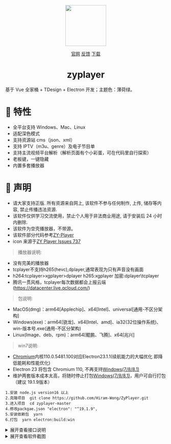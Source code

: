 <p align="center">
<img width="128" src="https://user-images.githubusercontent.com/54350573/132035179-5a7f2160-c27f-47d6-ad86-a644b360b3ee.png" >
</p>
<p align="center">
<a href="http://zyplayer.fun/" target="_blank">官网</a>
<a href="https://github.com/Hiram-Wong/ZyPlayer/issues" target="_blank">反馈</a>
<a href="https://github.com/Hiram-Wong/ZyPlayer/releases" target="_blank">下载</a>
</p>

<h1 align="center">zyplayer</h1>

基于 Vue 全家桶 + TDesign + Electron 开发；主题色：薄荷绿。

# 🎉 特性

- 全平台支持 Windows、Mac、Linux
- 适配深色模式
- 支持资源站 cms（json、xml）
- 支持 IPTV（m3u、genre）及电子节目单
- 支持主流视频平台解析（解析页面有个小彩蛋，可在代码里自行探索）
- 老板键，一键隐藏
- 内置多套播放器

# 🌴 声明

- 请大家支持正版. 所有资源来自网上, 该软件不参与任何制作, 上传, 储存等内容, 禁止传播违法资源.
- 该软件仅供学习交流使用，禁止个人用于非法商业用途, 请于安装后 24 小时内删除.
- 该软件为空壳播放器，不带源。
- 该软件部分代码参考[ZY-Player](https://github.com/Hunlongyu/ZY-Player)
- icon 来源于[ZY Player Issues 737](https://github.com/Hunlongyu/ZY-Player/issues/737)

> 播放器说明: 
- 没有完美的播放器
- tcplayer不支持h265(hevc),dplayer,通常表现为只有声音没有画面
- h264:tcplayer>xgplayer>dplayer  h265:xgplayer 加密:dplayer\tcplayer
- 腾讯一贯风格，tcplayer每次数据都会上报云端(https://datacenter.live.qcloud.com/)

> 包说明: 
- MacOS(dmg)：arm64[Applechip]、x64[Intel]、universal[通用-不区分架构]
- Windows(exe)：arm64[骁龙]、x64[Intel、amd]、ia32(32位操作系统)、win-版本号.exe(通用-不区分架构)
- Linux(Image、deb、rpm)：arm64[鲲鹏、飞腾]、x64[兆兴]

> win7说明: 
- [Chromium](https://www.chromium.org/)内核110.0.5481.100对应Electron23.1.1(续航能力的大幅优化 即降低能耗和性能优化)
- Electron 23 将包含 Chromium 110, 不再支持[Windows(7/8/8.1)](https://www.electronjs.org/zh/blog/windows-7-to-8-1-deprecation-notice)
- 维护两套版本成本太高，将随时停止打包[Windows(7/8/8.1)](https://www.electronjs.org/zh/blog/windows-7-to-8-1-deprecation-notice)，用户可自行打包（建议 19.1.9版本）

```shell
1.安装 node.js version16 以上
2.克隆项目  git clone https://github.com/Hiram-Wong/ZyPlayer.git
3.进入项目  cd zyplayer-master
4.修改packgae.json "electron": "^19.1.9",
5.安装依赖包  yarn
6.打包  yarn electron:build:win
```

<details>
<summary>展开查看接口说明</summary>

> 一键格式
```json
{
  "analyze": [
    {
      "id": 1, // id 唯一值不可重复
      "name": "纯净", // 名称
      "url": "https://im1907.top/?jx=", // 解析源地址
      "isActive": true // 是否启用 true启用 false 禁用
    }
  ],
  "iptv": [
    {
      "id": 1, // id 唯一值不可重复
      "name": "APTV", // 名称
      "url": "https://ghproxy.com/https://raw.githubusercontent.com/Kimentanm/aptv/master/m3u/iptv.m3u", // 直播源地址
      "type": "remote", // remote为远程m3u local本地m3u文件路径
      "isActive": true, // 是否启用 true启用 false 禁用
      "epg": "https://epg.112114.xyz/" // 电子节目单地址
    }
  ],
  "channel": [
    {
      "name": "CCTV1",
      "url": "http://hms304nc1972679586.live.aikan.miguvideo.com/wh7f454c46tw3831204341_1349411946/wd_r2/cctv/cctv1hd/2500/01.m3u8?msisdn=19115966146&Channel_ID=0119_04102000-99000_400300000040002&client_ip=182.149.232.3&timestamp=20230115080246&ContentId=265183188&timezone=UTC&mtv_session=01b97ad3f1d61532d8f0d40578ee3f47&HlsSubType=1&HlsProfileId=1&nphaid=0&encrypt=ac6f75650a73ab06efc36233598f26b8",
      "group": "央视",
      "id": 5821
    }
  ],
  "sites": [
    {
      "key": "", // uuid
      "name": "39影视",  // 名称
      "api": "https://www.39kan.com/api.php/provide/vod/",  // 站点源地址
      "playUrl": "", // 配合解析去url地址
      "search": 1, // 0:关闭 1:聚合搜索 2:本站搜索
      "group": "切片", // 分组
      "status": false, //  已经弃用该参数
      "isActive": true, // 是否启用 true启用 false 禁用
      "type": 1,  // 0:cms(xml) 1:cms(json) 2:drpy 3:app(v3) 4:app(v1)
      "id": 1,  // id 唯一值不可重复
      "categories": "电视,影视" // 按顺序展示所配置的分类 不配置则默认展示所有分类
    },
  ],
  "setting": [
    {
      "id": 0,
      "theme": "auto",
      "externalPlayer": "",
      "defaultHot": "kylive",
      "defaultSearchRecommend": "site",
      "defaultSearchType": "site",
      "defaultCheckModel": true,
      "defaultChangeModel": false,
      "defaultIptvEpg": "https://epg.112114.eu.org/",
      "iptvSkipIpv6": true,
      "iptvThumbnail": true,
      "restoreWindowPositionAndSize": false,
      "pauseWhenMinimize": true,
      "defaultSite": 3,
      "defaultIptv": 5,
      "defaultAnalyze": 2,
      "analyzeFlag": [
        "youku",
        "qq",
        "iqiyi",
        "qiyi",
        "letv",
        "sohu",
        "tudou",
        "pptv",
        "mgtv"
      ],
      "analyzeQuickSearchType": "platform",
      "analyzeSupport": true,
      "broadcasterType": "iina",
      "softSolution": false,
      "skipStartEnd": false,
      "agreementMask": true,
      "recordShortcut": "Shift+Command+Z",
      "selfBoot": false,
      "hardwareAcceleration": true,
      "doh": "",
      "ua": "Mozilla/5.0 (Macintosh; Intel Mac OS X 10_15_7) AppleWebKit/537.36 (KHTML, like Gecko) Chrome/112.0.0.0 Safari/537.36",
      "communitySubscribe": "",
      "iptvStatus": true,
      "dns": "https://sm2.doh.pub/dns-query"
    }
  ],
  "analyzeHistory": [
    {
      "date": "2023-09-03",
      "analyzeId": 2,
      "videoUrl": "https://v.qq.com/x/cover/mzc00200v6zk1xm.html",
      "videoName": "前夜_1080P在线观看平台",
      "id": 1
    }
  ],
  "history": [
    {
      "date": "2023-08-13",
      "siteKey": "wolongzyw",
      "siteSource": "wolong",
      "playEnd": false,
      "videoId": 66010,
      "videoImage": "https://pic.wlongimg.com/upload/vod/20230615-1/6666aa42da59bc92acb8932b7e65546e.jpg",
      "videoName": "杀手古德",
      "videoIndex": "第01集",
      "watchTime": 16.315125,
      "duration": 975.9599999999997,
      "skipTimeInStart": 30,
      "skipTimeInEnd": 30,
      "id": 1
    },
  ],
  "searchHistory": [
    {
      "title": "父辈的荣耀",
      "type": "film",
      "id": 1
    }
  ],
  "star": [
    {
      "siteKey": "wolongzyw",
      "videoId": 70042,
      "videoImage": "https://pic.lzzypic.com/upload/vod/20230827-1/bcab69cb4ab4c12433fc12e5b3e10bc5.jpg",
      "videoName": "父辈的荣耀",
      "id": 6
    }
  ]
}
```

> 社区分享格式接口格式
```json
{  
  "user": {
    "name": "不敢share真名的憨憨", // 用户名
    "avatar": "", // 用户头像
    "desc": "Hi~小可爱！会不定时分享福利哦！让憨憨陪伴你更久✧( •˓◞•̀ )" // 用户描述
  },
  "share": [
    {
      "type": "recommend",  // 类型 recommend分享影视  source分享源
      "key": "向往的生活", // 关键字 类型为recommend时影视搜索的关键字 类型为source时 站点源为site  直播源为iptv  解析源为analyze
      "img": "https://4img.hitv.com/preview/sp_images/2023/05/05/202305051335152292032.jpg_220x125.jpg", // 海报 类型为recommend生效
      "url": {}, // 类型为 source 生效 内容与前面添加源一致，不要带 id 属性（重要）
      "desc": "影片推荐：向往的生活，超级好看！", // 描述
      "time": "2023-05-07" // 发布时间
    },
    {
      "type": "source",
      "key": "analyze",
      "img": "",
      "url": {
        "name": "爱豆",
        "url": "https://jx.aidouer.net/?url=",
        "isActive": true
      },
      "desc": "解析源：爱豆解析",
      "time": "2023-05-07"
    }
  ]
}
```
</details>

<details>
<summary>展开查看软件截图</summary>

|                           影视(首页)                           |                             影视(搜索)                             |
| :-------------------------------------------------------------: | :-----------------------------------------------------------------: |
| ![影视](https://s2.loli.net/2023/05/07/dBApoeKhWjsbM1v.png) | ![影视搜索](https://s2.loli.net/2023/05/07/t3bNq8dHXTeyB9A.png) |
|                           影视(播放)                           |                             影视 (介绍)                             |
| ![影视播放](https://s2.loli.net/2023/05/07/fgmbdXQvPE73WCY.png) |   ![影视详情](https://s2.loli.net/2023/05/07/LrJY4EVK5WhZ3XR.png)   |
|                          影视(热搜榜）                           |                             直播(首页)                              |
| ![热榜](https://s2.loli.net/2023/05/07/6qyjHCKnS9wUXWF.png) |   ![直播首页](https://s2.loli.net/2023/05/07/Xf4aTpDbZF9niuW.png)   |
|                           直播(播放)                            |                                解析                                 |
| ![直播播放](https://s2.loli.net/2023/05/07/e3GufyD1Um6h2iK.png) |     ![解析](https://s2.loli.net/2023/05/07/qoAfuET4Lvn1kl7.png)     |
|                            历史记录                             |                                在追                                 |
| ![历史](https://s2.loli.net/2023/05/07/KYUpQA7g2MGVIZb.png) |     ![在追](https://s2.loli.net/2023/05/07/xuMkzWQLYCSl5XZ.png)     |

</details>